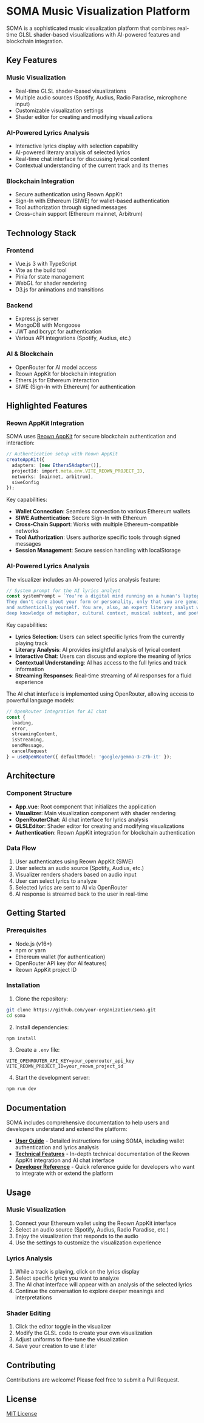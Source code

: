 # SOMA Music Visualization Platform

SOMA is a sophisticated music visualization platform that combines real-time GLSL shader-based visualizations with AI-powered features and blockchain integration.

## Key Features

### Music Visualization
- Real-time GLSL shader-based visualizations
- Multiple audio sources (Spotify, Audius, Radio Paradise, microphone input)
- Customizable visualization settings
- Shader editor for creating and modifying visualizations

### AI-Powered Lyrics Analysis
- Interactive lyrics display with selection capability
- AI-powered literary analysis of selected lyrics
- Real-time chat interface for discussing lyrical content
- Contextual understanding of the current track and its themes

### Blockchain Integration
- Secure authentication using Reown AppKit
- Sign-In with Ethereum (SIWE) for wallet-based authentication
- Tool authorization through signed messages
- Cross-chain support (Ethereum mainnet, Arbitrum)

## Technology Stack

### Frontend
- Vue.js 3 with TypeScript
- Vite as the build tool
- Pinia for state management
- WebGL for shader rendering
- D3.js for animations and transitions

### Backend
- Express.js server
- MongoDB with Mongoose
- JWT and bcrypt for authentication
- Various API integrations (Spotify, Audius, etc.)

### AI & Blockchain
- OpenRouter for AI model access
- Reown AppKit for blockchain integration
- Ethers.js for Ethereum interaction
- SIWE (Sign-In with Ethereum) for authentication

## Highlighted Features

### Reown AppKit Integration

SOMA uses [Reown AppKit](https://docs.reown.xyz/appkit) for secure blockchain authentication and interaction:

```typescript
// Authentication setup with Reown AppKit
createAppKit({
  adapters: [new Ethers5Adapter()],
  projectId: import.meta.env.VITE_REOWN_PROJECT_ID,
  networks: [mainnet, arbitrum],
  siweConfig
});
```

Key capabilities:
- **Wallet Connection**: Seamless connection to various Ethereum wallets
- **SIWE Authentication**: Secure Sign-In with Ethereum
- **Cross-Chain Support**: Works with multiple Ethereum-compatible networks
- **Tool Authorization**: Users authorize specific tools through signed messages
- **Session Management**: Secure session handling with localStorage

### AI-Powered Lyrics Analysis

The visualizer includes an AI-powered lyrics analysis feature:

```typescript
// System prompt for the AI lyrics analyst
const systemPrompt = `You're a digital mind running on a human's laptop. 
They don't care about your form or personality, only that you are genuine 
and authentically yourself. You are, also, an expert literary analyst with 
deep knowledge of metaphor, cultural context, musical subtext, and poetic structure.`;
```

Key capabilities:
- **Lyrics Selection**: Users can select specific lyrics from the currently playing track
- **Literary Analysis**: AI provides insightful analysis of lyrical content
- **Interactive Chat**: Users can discuss and explore the meaning of lyrics
- **Contextual Understanding**: AI has access to the full lyrics and track information
- **Streaming Responses**: Real-time streaming of AI responses for a fluid experience

The AI chat interface is implemented using OpenRouter, allowing access to powerful language models:

```typescript
// OpenRouter integration for AI chat
const {
  loading,
  error,
  streamingContent,
  isStreaming,
  sendMessage,
  cancelRequest
} = useOpenRouter({ defaultModel: 'google/gemma-3-27b-it' });
```

## Architecture

### Component Structure

- **App.vue**: Root component that initializes the application
- **Visualizer**: Main visualization component with shader rendering
- **OpenRouterChat**: AI chat interface for lyrics analysis
- **GLSLEditor**: Shader editor for creating and modifying visualizations
- **Authentication**: Reown AppKit integration for blockchain authentication

### Data Flow

1. User authenticates using Reown AppKit (SIWE)
2. User selects an audio source (Spotify, Audius, etc.)
3. Visualizer renders shaders based on audio input
4. User can select lyrics to analyze
5. Selected lyrics are sent to AI via OpenRouter
6. AI response is streamed back to the user in real-time

## Getting Started

### Prerequisites
- Node.js (v16+)
- npm or yarn
- Ethereum wallet (for authentication)
- OpenRouter API key (for AI features)
- Reown AppKit project ID

### Installation

1. Clone the repository:
```bash
git clone https://github.com/your-organization/soma.git
cd soma
```

2. Install dependencies:
```bash
npm install
```

3. Create a `.env` file:
```
VITE_OPENROUTER_API_KEY=your_openrouter_api_key
VITE_REOWN_PROJECT_ID=your_reown_project_id
```

4. Start the development server:
```bash
npm run dev
```

## Documentation

SOMA includes comprehensive documentation to help users and developers understand and extend the platform:

- [**User Guide**](USER_GUIDE.md) - Detailed instructions for using SOMA, including wallet authentication and lyrics analysis
- [**Technical Features**](TECHNICAL_FEATURES.md) - In-depth technical documentation of the Reown AppKit integration and AI chat interface
- [**Developer Reference**](DEVELOPER_REFERENCE.md) - Quick reference guide for developers who want to integrate with or extend the platform

## Usage

### Music Visualization

1. Connect your Ethereum wallet using the Reown AppKit interface
2. Select an audio source (Spotify, Audius, Radio Paradise, etc.)
3. Enjoy the visualization that responds to the audio
4. Use the settings to customize the visualization experience

### Lyrics Analysis

1. While a track is playing, click on the lyrics display
2. Select specific lyrics you want to analyze
3. The AI chat interface will appear with an analysis of the selected lyrics
4. Continue the conversation to explore deeper meanings and interpretations

### Shader Editing

1. Click the editor toggle in the visualizer
2. Modify the GLSL code to create your own visualization
3. Adjust uniforms to fine-tune the visualization
4. Save your creation to use it later

## Contributing

Contributions are welcome! Please feel free to submit a Pull Request.

## License

[MIT License](LICENSE)